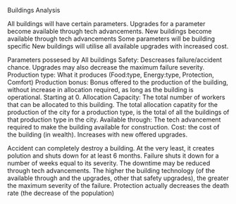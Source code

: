Buildings Analysis

All buildings will have certain parameters. 
Upgrades for a parameter become available through tech advancements.
New buildings become available through tech advancements
Some parameters will be building specific
New buildings will utilise all available upgrades with increased cost.

Parameters possesed by All buildings
 Safety: Descreases failure/accident chance. Upgrades may also decrease the maximum failure severity.
 Production type: What it produces (Food:type, Energy:type, Protection, Comfort)
 Production bonus: Bonus offered to the production of the building, without increase in allocation required, as long as the building is operational. Starting at 0.
 Allocation Capacity: The total number of workers that can be allocated to this building. The total allocation capatity for the production of the city for a production type, is the total of all the buildings of that production type in the city.
 Available through: The tech advancement required to make the building available for construction.
 Cost: the cost of the building (in wealth). Increases with new offered upgrades.

Accident can completely destroy a building. At the very least, it creates polution and shuts down for at least 6 months.
Failure shuts it down for a number of weeks equal to its severity. The downtime may be reduced through tech advancements. The higher the building technology (of the available through and the upgrades, other that safety upgrades), the greater the maximum severity of the failure.
Protection actually decreases the death rate (the decrease of the population)







